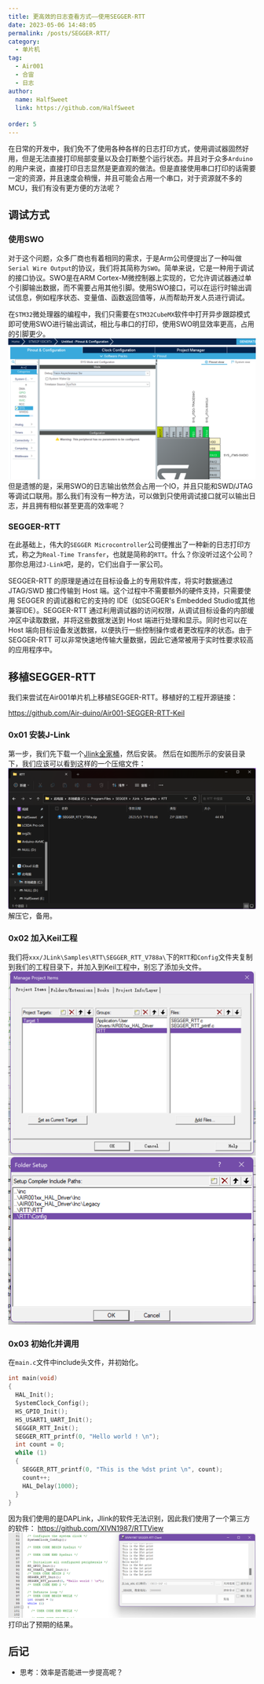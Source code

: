 ```yaml
---
title: 更高效的日志查看方式——使用SEGGER-RTT
date: 2023-05-06 14:48:05
permalink: /posts/SEGGER-RTT/
category:
  - 单片机
tag:
  - Air001
  - 合宙
  - 日志
author: 
  name: HalfSweet
  link: https://github.com/HalfSweet

order: 5
---
```


在日常的开发中，我们免不了使用各种各样的日志打印方式，使用调试器固然好用，但是无法直接打印局部变量以及会打断整个运行状态。并且对于众多`Arduino`的用户来说，直接打印日志显然是更直观的做法。但是直接使用串口打印的话需要一定的资源，并且速度会稍慢，并且可能会占用一个串口，对于资源就不多的MCU，我们有没有更方便的方法呢？
<!-- more -->
## 调试方式
### 使用SWO
对于这个问题，众多厂商也有着相同的需求，于是Arm公司便提出了一种叫做`Serial Wire Output`的协议，我们将其简称为`SWO`。简单来说，它是一种用于调试的接口协议。SWO是在ARM Cortex-M微控制器上实现的，它允许调试器通过单个引脚输出数据，而不需要占用其他引脚。使用SWO接口，可以在运行时输出调试信息，例如程序状态、变量值、函数返回值等，从而帮助开发人员进行调试。

在`STM32`微处理器的编程中，我们只需要在`STM32CubeMX`软件中打开异步跟踪模式即可使用SWO进行输出调试，相比与串口的打印，使用SWO明显效率更高，占用的引脚更少。
![](../.vuepress/public/img/2023-05-06-15-04-58.png)
但是遗憾的是，采用SWO的日志输出依然会占用一个IO，并且只能和SWD/JTAG等调试口联用。那么我们有没有一种方法，可以做到只使用调试接口就可以输出日志，并且拥有相似甚至更高的效率呢？

### SEGGER-RTT
在此基础上，伟大的`SEGGER Microcontroller`公司便推出了一种新的日志打印方式，称之为`Real-Time Transfer`，也就是简称的`RTT`。什么？你没听过这个公司？那你总用过`J-Link`吧，是的，它们出自于一家公司。

SEGGER-RTT 的原理是通过在目标设备上的专用软件库，将实时数据通过 JTAG/SWD 接口传输到 Host 端。这个过程中不需要额外的硬件支持，只需要使用 SEGGER 的调试器和它的支持的 IDE（如SEGGER's Embedded Studio或其他兼容IDE）。SEGGER-RTT 通过利用调试器的访问权限，从调试目标设备的内部缓冲区中读取数据，并将这些数据发送到 Host 端进行处理和显示。同时也可以在 Host 端向目标设备发送数据，以便执行一些控制操作或者更改程序的状态。由于 SEGGER-RTT 可以非常快速地传输大量数据，因此它通常被用于实时性要求较高的应用程序中。

## 移植SEGGER-RTT
我们来尝试在Air001单片机上移植SEGGER-RTT。移植好的工程开源链接：

<https://github.com/Air-duino/Air001-SEGGER-RTT-Keil>

### 0x01 安装J-Link
第一步，我们先下载一个[Jlink全家桶](https://www.segger.com/downloads/jlink/#J-LinkSoftwareAndDocumentationPack)，然后安装。
然后在如图所示的安装目录下，我们应该可以看到这样的一个压缩文件：
![](../.vuepress/public/img/2023-05-06-15-21-02.png)
解压它，备用。

### 0x02 加入Keil工程
我们将`xxx/JLink\Samples\RTT\SEGGER_RTT_V788a\`下的`RTT`和`Config`文件夹复制到我们的工程目录下，并加入到Keil工程中，别忘了添加头文件。
![](../.vuepress/public/img/2023-05-06-15-29-11.png)
![](../.vuepress/public/img/2023-05-06-15-29-39.png)

### 0x03 初始化并调用
在`main.c`文件中include头文件，并初始化。
```c
int main(void)
{
  HAL_Init();
  SystemClock_Config();
  HS_GPIO_Init();
  HS_USART1_UART_Init();
  SEGGER_RTT_Init();
  SEGGER_RTT_printf(0, "Hello world ! \n");
  int count = 0;
  while (1)
  {
    SEGGER_RTT_printf(0, "This is the %dst print \n", count);
    count++;
    HAL_Delay(1000);
  }
}
```
因为我们使用的是DAPLink，Jlink的软件无法识别，因此我们使用了一个第三方的软件：
<https://github.com/XIVN1987/RTTView>
![](../.vuepress/public/img/2023-05-06-15-39-02.png)
打印出了预期的结果。

## 后记
* 思考：效率是否能进一步提高呢？